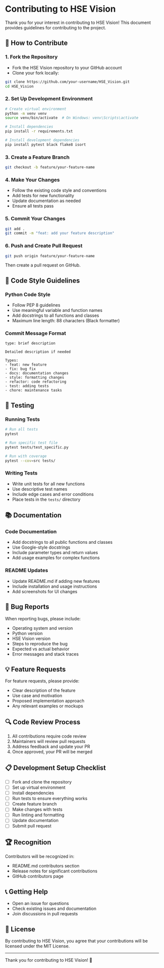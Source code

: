 # Contributing to HSE Vision

Thank you for your interest in contributing to HSE Vision! This document provides guidelines for contributing to the project.

## 🤝 How to Contribute

### 1. Fork the Repository
- Fork the HSE Vision repository to your GitHub account
- Clone your fork locally:
```bash
git clone https://github.com/your-username/HSE_Vision.git
cd HSE_Vision
```

### 2. Set Up Development Environment
```bash
# Create virtual environment
python -m venv venv
source venv/bin/activate  # On Windows: venv\Scripts\activate

# Install dependencies
pip install -r requirements.txt

# Install development dependencies
pip install pytest black flake8 isort
```

### 3. Create a Feature Branch
```bash
git checkout -b feature/your-feature-name
```

### 4. Make Your Changes
- Follow the existing code style and conventions
- Add tests for new functionality
- Update documentation as needed
- Ensure all tests pass

### 5. Commit Your Changes
```bash
git add .
git commit -m "feat: add your feature description"
```

### 6. Push and Create Pull Request
```bash
git push origin feature/your-feature-name
```
Then create a pull request on GitHub.

## 📝 Code Style Guidelines

### Python Code Style
- Follow PEP 8 guidelines
- Use meaningful variable and function names
- Add docstrings to all functions and classes
- Maximum line length: 88 characters (Black formatter)

### Commit Message Format
```
type: brief description

Detailed description if needed

Types:
- feat: new feature
- fix: bug fix
- docs: documentation changes
- style: formatting changes
- refactor: code refactoring
- test: adding tests
- chore: maintenance tasks
```

## 🧪 Testing

### Running Tests
```bash
# Run all tests
pytest

# Run specific test file
pytest tests/test_specific.py

# Run with coverage
pytest --cov=src tests/
```

### Writing Tests
- Write unit tests for all new functions
- Use descriptive test names
- Include edge cases and error conditions
- Place tests in the `tests/` directory

## 📚 Documentation

### Code Documentation
- Add docstrings to all public functions and classes
- Use Google-style docstrings
- Include parameter types and return values
- Add usage examples for complex functions

### README Updates
- Update README.md if adding new features
- Include installation and usage instructions
- Add screenshots for UI changes

## 🐛 Bug Reports

When reporting bugs, please include:
- Operating system and version
- Python version
- HSE Vision version
- Steps to reproduce the bug
- Expected vs actual behavior
- Error messages and stack traces

## 💡 Feature Requests

For feature requests, please provide:
- Clear description of the feature
- Use case and motivation
- Proposed implementation approach
- Any relevant examples or mockups

## 🔍 Code Review Process

1. All contributions require code review
2. Maintainers will review pull requests
3. Address feedback and update your PR
4. Once approved, your PR will be merged

## 📋 Development Setup Checklist

- [ ] Fork and clone the repository
- [ ] Set up virtual environment
- [ ] Install dependencies
- [ ] Run tests to ensure everything works
- [ ] Create feature branch
- [ ] Make changes with tests
- [ ] Run linting and formatting
- [ ] Update documentation
- [ ] Submit pull request

## 🏆 Recognition

Contributors will be recognized in:
- README.md contributors section
- Release notes for significant contributions
- GitHub contributors page

## 📞 Getting Help

- Open an issue for questions
- Check existing issues and documentation
- Join discussions in pull requests

## 📄 License

By contributing to HSE Vision, you agree that your contributions will be licensed under the MIT License.

---

Thank you for contributing to HSE Vision! 🚀